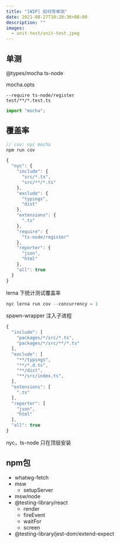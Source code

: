 ```yaml
---
title: "[WIP] 如何写单测"
date: 2021-08-27T10:20:36+08:00
description: ""
images:
  - unit-test/unit-test.jpeg
---
```


## 单测

@types/mocha
ts-node

mocha.opts

```
--require ts-node/register
test/**/*.test.ts
```

```js
import "mocha";
```

## 覆盖率

```js
// cov: nyc mocha
npm run cov
```

```js
{
  "nyc": {
    "include": {
      "src/*.tx",
      "src/**/*.ts"
    },
    "exclude": {
      "typings",
      "dist"
    },
    "extensions": {
      ".ts"
    },
    "require": {
      "ts-node/register"
    },
    "reporter": {
      "json",
      "html"
    },
    "all": true
  }
}
```

lerna 下统计测试覆盖率

```js
nyc lerna run cov --concurrency = 1
```

spawn-wrapper 注入子进程

```js
{
  "include": [
    "packages/*/src/*.ts",
    "packages/*/src/**/*.ts"
  ],
  "exclude": [
    "**/typings",
    "**/*.d.ts",
    "**/dist",
    "**/src/index.ts",
  ],
  "extensions": [
    ".ts"
  ],
  "reporter": [
    "json",
    "html"
  ],
  "all": true
}
```

nyc，ts-node 只在顶层安装

## npm包

- whatwg-fetch
- msw
  - setupServer
- msw/node
- @testing-library/react
  - render
  - fireEvent
  - waitFor
  - screen
- @testing-library/jest-dom/extend-expect

